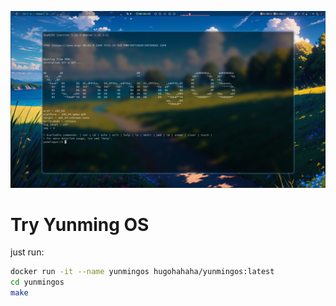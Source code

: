 ![](./assets/mainPage.png)

# Try Yunming OS

just run:

```bash
docker run -it --name yunmingos hugohahaha/yunmingos:latest
cd yunmingos
make
```
